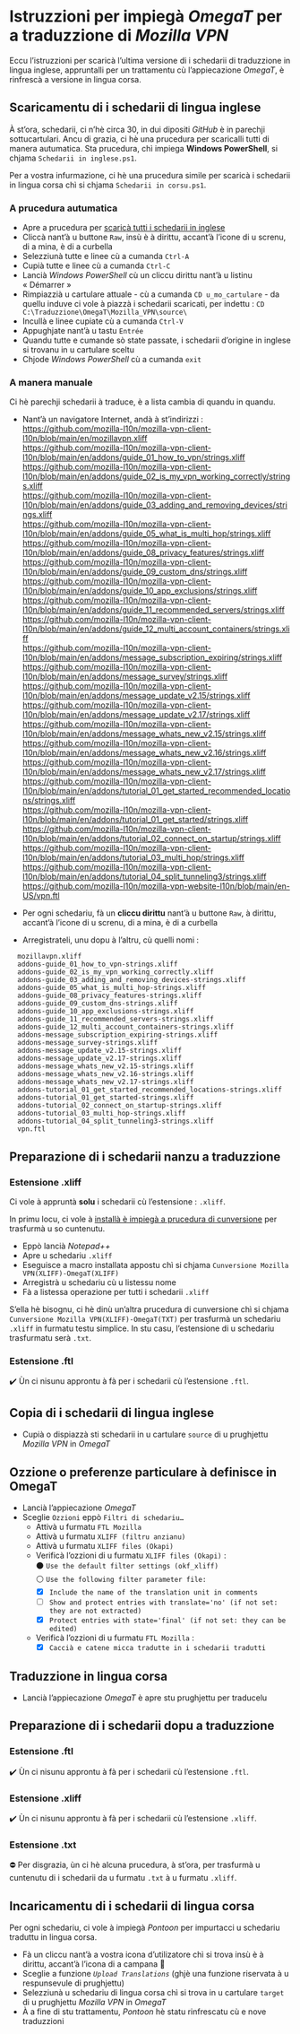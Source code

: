 # Istruzzioni per impiegà _OmegaT_ per a traduzzione di _Mozilla VPN_

Eccu l’istruzzioni per scaricà l’ultima versione di i schedarii di traduzzione in lingua inglese, appruntalli per un trattamentu cù l’appiecazione _OmegaT_, è rinfrescà a versione in lingua corsa.

## Scaricamentu di i schedarii di lingua inglese

À st’ora, schedarii, ci n’hè circa 30, in dui dipositi _GitHub_ è in parechji sottucartulari. Ancu di grazia, ci hè una prucedura per scaricalli tutti di manera autumatica. Sta prucedura, chì impiega __Windows PowerShell__, si chjama `Schedarii in inglese.ps1`.  

Per a vostra infurmazione, ci hè una prucedura simile per scaricà i schedarii in lingua corsa chì si chjama `Schedarii in corsu.ps1`.

###  A prucedura autumatica

- Apre a prucedura per [scaricà tutti i schedarii in inglese](Schedarii%20in%20inglese.ps1)
- Cliccà nant’à u buttone `Raw`, insù è à dirittu, accant’à l’icone di u screnu, di a mina, è di a curbella
- Selezziunà tutte e linee cù a cumanda `Ctrl-A`
- Cupià tutte e linee cù a cumanda `Ctrl-C`
- Lancià _Windows PowerShell_ cù un cliccu dirittu nant’à u listinu « Démarrer »
- Rimpiazzià u cartulare attuale - cù a cumanda `CD u_mo_cartulare` - da quellu induve ci vole à piazzà i schedarii scaricati, per indettu : `CD C:\Traduzzione\OmegaT\Mozilla_VPN\source\`
- Incullà e linee cupiate cù a cumanda `Ctrl-V`
- Appughjate nant’à u tastu `Entrée`
- Quandu tutte e cumande sò state passate, i schedarii d’origine in inglese si trovanu in u cartulare sceltu
- Chjode _Windows PowerShell_ cù a cumanda `exit`

###  A manera manuale

Ci hè parechji schedarii à traduce, è a lista cambia di quandu in quandu.

- Nant’à un navigatore Internet, andà à st’indirizzi :  
  https://github.com/mozilla-l10n/mozilla-vpn-client-l10n/blob/main/en/mozillavpn.xliff  
  https://github.com/mozilla-l10n/mozilla-vpn-client-l10n/blob/main/en/addons/guide_01_how_to_vpn/strings.xliff  
  https://github.com/mozilla-l10n/mozilla-vpn-client-l10n/blob/main/en/addons/guide_02_is_my_vpn_working_correctly/strings.xliff  
  https://github.com/mozilla-l10n/mozilla-vpn-client-l10n/blob/main/en/addons/guide_03_adding_and_removing_devices/strings.xliff  
  https://github.com/mozilla-l10n/mozilla-vpn-client-l10n/blob/main/en/addons/guide_05_what_is_multi_hop/strings.xliff  
  https://github.com/mozilla-l10n/mozilla-vpn-client-l10n/blob/main/en/addons/guide_08_privacy_features/strings.xliff  
  https://github.com/mozilla-l10n/mozilla-vpn-client-l10n/blob/main/en/addons/guide_09_custom_dns/strings.xliff  
  https://github.com/mozilla-l10n/mozilla-vpn-client-l10n/blob/main/en/addons/guide_10_app_exclusions/strings.xliff  
  https://github.com/mozilla-l10n/mozilla-vpn-client-l10n/blob/main/en/addons/guide_11_recommended_servers/strings.xliff  
  https://github.com/mozilla-l10n/mozilla-vpn-client-l10n/blob/main/en/addons/guide_12_multi_account_containers/strings.xliff  
  https://github.com/mozilla-l10n/mozilla-vpn-client-l10n/blob/main/en/addons/message_subscription_expiring/strings.xliff  
  https://github.com/mozilla-l10n/mozilla-vpn-client-l10n/blob/main/en/addons/message_survey/strings.xliff  
  https://github.com/mozilla-l10n/mozilla-vpn-client-l10n/blob/main/en/addons/message_update_v2.15/strings.xliff  
  https://github.com/mozilla-l10n/mozilla-vpn-client-l10n/blob/main/en/addons/message_update_v2.17/strings.xliff  
  https://github.com/mozilla-l10n/mozilla-vpn-client-l10n/blob/main/en/addons/message_whats_new_v2.15/strings.xliff  
  https://github.com/mozilla-l10n/mozilla-vpn-client-l10n/blob/main/en/addons/message_whats_new_v2.16/strings.xliff  
  https://github.com/mozilla-l10n/mozilla-vpn-client-l10n/blob/main/en/addons/message_whats_new_v2.17/strings.xliff  
  https://github.com/mozilla-l10n/mozilla-vpn-client-l10n/blob/main/en/addons/tutorial_01_get_started_recommended_locations/strings.xliff  
  https://github.com/mozilla-l10n/mozilla-vpn-client-l10n/blob/main/en/addons/tutorial_01_get_started/strings.xliff  
  https://github.com/mozilla-l10n/mozilla-vpn-client-l10n/blob/main/en/addons/tutorial_02_connect_on_startup/strings.xliff  
  https://github.com/mozilla-l10n/mozilla-vpn-client-l10n/blob/main/en/addons/tutorial_03_multi_hop/strings.xliff  
  https://github.com/mozilla-l10n/mozilla-vpn-client-l10n/blob/main/en/addons/tutorial_04_split_tunneling3/strings.xliff  
  https://github.com/mozilla-l10n/mozilla-vpn-website-l10n/blob/main/en-US/vpn.ftl

- Per ogni schedariu, fà un __cliccu dirittu__ nant’à u buttone `Raw`, à dirittu, accant’à l’icone di u screnu, di a mina, è di a curbella

- Arregistrateli, unu dopu à l’altru, cù quelli nomi :
```
  mozillavpn.xliff
  addons-guide_01_how_to_vpn-strings.xliff
  addons-guide_02_is_my_vpn_working_correctly.xliff
  addons-guide_03_adding_and_removing_devices-strings.xliff
  addons-guide_05_what_is_multi_hop-strings.xliff
  addons-guide_08_privacy_features-strings.xliff
  addons-guide_09_custom_dns-strings.xliff
  addons-guide_10_app_exclusions-strings.xliff
  addons-guide_11_recommended_servers-strings.xliff
  addons-guide_12_multi_account_containers-strings.xliff
  addons-message_subscription_expiring-strings.xliff
  addons-message_survey-strings.xliff
  addons-message_update_v2.15-strings.xliff
  addons-message_update_v2.17-strings.xliff
  addons-message_whats_new_v2.15-strings.xliff
  addons-message_whats_new_v2.16-strings.xliff
  addons-message_whats_new_v2.17-strings.xliff
  addons-tutorial_01_get_started_recommended_locations-strings.xliff
  addons-tutorial_01_get_started-strings.xliff
  addons-tutorial_02_connect_on_startup-strings.xliff
  addons-tutorial_03_multi_hop-strings.xliff
  addons-tutorial_04_split_tunneling3-strings.xliff
  vpn.ftl
```
## Preparazione di i schedarii nanzu a traduzzione

### Estensione .xliff

Ci vole à appruntà __solu__ i schedarii cù l’estensione : `.xliff`.  

In primu locu, ci vole à [installà è impiegà a prucedura di cunversione](Cunversione.md) per trasfurmà u so cuntenutu.

- Eppò lancià _Notepad++_
- Apre u schedariu `.xliff`
- Eseguisce a macro installata appostu chì si chjama `Cunversione Mozilla VPN(XLIFF)-OmegaT(XLIFF)`
- Arregistrà u schedariu cù u listessu nome
- Fà a listessa operazione per tutti i schedarii `.xliff`

S’ella hè bisognu, ci hè dinù un’altra prucedura di cunversione chì si chjama `Cunversione Mozilla VPN(XLIFF)-OmegaT(TXT)` per trasfurmà un schedariu `.xliff` in furmatu testu simplice. In stu casu, l’estensione di u schedariu trasfurmatu serà `.txt`.

### Estensione .ftl

✔️ Ùn ci nisunu approntu à fà per i schedarii cù l’estensione `.ftl`.

## Copia di i schedarii di lingua inglese

- Cupià o dispiazzà sti schedarii in u cartulare `source` di u prughjettu _Mozilla VPN_ in _OmegaT_

## Ozzione o preferenze particulare à definisce in OmegaT

- Lancià l’appiecazione _OmegaT_
- Sceglie `Ozzioni` eppò `Filtri di schedariu…`
  - Attivà u furmatu `FTL Mozilla`
  - Attivà u furmatu `XLIFF (filtru anzianu)`
  - Attivà u furmatu `XLIFF files (Okapi)`
  - Verificà l’ozzioni di u furmatu `XLIFF files (Okapi)` :  
    ⚫ `Use the default filter settings (okf_xliff)`  
    ⚪ `Use the following filter parameter file:`
    - [x] `Include the name of the translation unit in comments`
    - [ ] `Show and protect entries with translate='no' (if not set: they are not extracted)`
    - [x] `Protect entries with state='final' (if not set: they can be edited)`
  - Verificà l’ozzioni di u furmatu `FTL Mozilla` :  
    - [x] `Caccià e catene micca tradutte in i schedarii tradutti`

## Traduzzione in lingua corsa

- Lancià l’appiecazione _OmegaT_ è apre stu prughjettu per traducelu

## Preparazione di i schedarii dopu a traduzzione

### Estensione .ftl

✔️ Ùn ci nisunu approntu à fà per i schedarii cù l’estensione `.ftl`.

### Estensione .xliff

✔️ Ùn ci nisunu approntu à fà per i schedarii cù l’estensione `.xliff`.

### Estensione .txt

⛔ Per disgrazia, ùn ci hè alcuna prucedura, à st’ora, per trasfurmà u cuntenutu di i schedarii da u furmatu `.txt` à u furmatu `.xliff`.

## Incaricamentu di i schedarii di lingua corsa

Per ogni schedariu, ci vole à impiegà _Pontoon_ per impurtacci u schedariu traduttu in lingua corsa.
- Fà un cliccu nant’à a vostra icona d’utilizatore chì si trova insù è à dirittu, accant’à l’icona di a campana 🔔
- Sceglie a funzione _`Upload Translations`_ (ghjè una funzione riservata à u respunsevule di prughjettu)
- Selezziunà u schedariu di lingua corsa chì si trova in u cartulare `target` di u prughjettu _Mozilla VPN_ in _OmegaT_
- À a fine di stu trattamentu, _Pontoon_ hè statu rinfrescatu cù e nove traduzzioni
